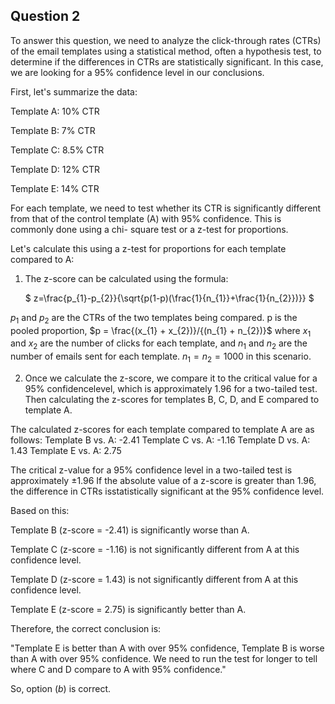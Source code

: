 ## Question 2

To answer this question, we need to analyze the click-through rates (CTRs) of the email templates using a statistical method, often a hypothesis test, to determine if the differences in CTRs are statistically significant. In this case, we are looking for a 95% confidence level in our conclusions.

First, let's summarize the data:

Template A: 10% CTR

Template B: 7% CTR

Template C: 8.5% CTR

Template D: 12% CTR

Template E: 14% CTR

For each template, we need to test whether its CTR is significantly different from that of the control template (A) with 95% confidence. This is commonly done using a chi- square test or a z-test for proportions.


Let's calculate this using a z-test for proportions for each template compared to A:

1. The z-score can be calculated using the formula: 


	$
z=\frac{p_{1}-p_{2}}{\sqrt{p(1-p)(\frac{1}{n_{1}}+\frac{1}{n_{2}})}}
$

$p_{1}$ and $p_{2}$ are the CTRs of the two templates being compared.
p is the pooled proportion, $p = \frac{(x_{1} + x_{2})}/{(n_{1} + n_{2})}$ where $x_{1}$ and $x_{2}$ are the number of clicks for each template, and $n_{1}$ and $n_{2}$ are the number of emails sent for each template. 
$n_{1} = n_{2} = 1000$ in this scenario. 

2. Once we calculate the z-score, we compare it to the critical value for a 95% confidencelevel, which is approximately 1.96 for a two-tailed test. Then calculating the z-scores for templates B, C, D, and E compared to template A. 

The calculated z-scores for each template compared to template A are as follows: 
Template B vs. A: -2.41 
Template C vs. A: -1.16 
Template D vs. A: 1.43 
Template E vs. A: 2.75 

The critical z-value for a 95% confidence level in a two-tailed test is approximately $\pm 1.96$ If the absolute value of a z-score is greater than 1.96, the difference in CTRs isstatistically significant at the 95% confidence level.

Based on this:

Template B (z-score = -2.41) is significantly worse than A.

Template C (z-score = -1.16) is not significantly different from A at this confidence level.

Template D (z-score = 1.43) is not significantly different from A at this confidence level.

Template E (z-score = 2.75) is significantly better than A.

Therefore, the correct conclusion is:

"Template E is better than A with over 95% confidence, Template B is worse than A with over 95% confidence. We need to run the test for longer to tell where C and D compare to A with 95% confidence." 

So, option $(b)$ is correct.